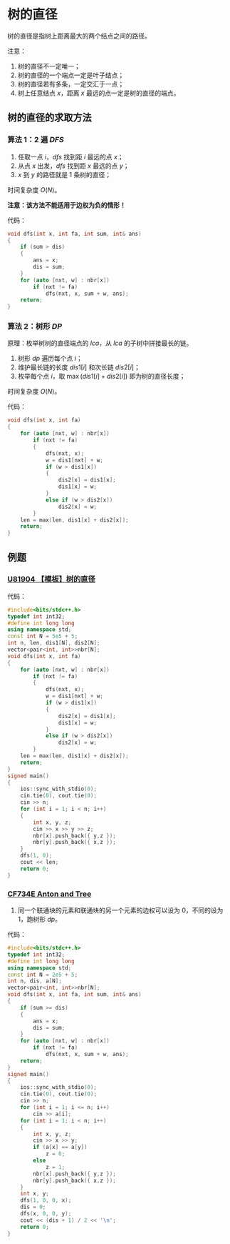 ﻿# 树的直径

树的直径是指树上距离最大的两个结点之间的路径。

注意：

1. 树的直径不一定唯一；
2. 树的直径的一个端点一定是叶子结点；
3. 树的直径若有多条，一定交汇于一点；
4. 树上任意结点 $x$，距离 $x$ 最远的点一定是树的直径的端点。

## 树的直径的求取方法

### 算法 $1$：$2$ 遍 $DFS$

1. 任取一点 $i$，$dfs$ 找到距 $i$ 最远的点 $x$；
2. 从点 $x$ 出发，$dfs$ 找到距 $x$ 最远的点 $y$；
3. $x$ 到 $y$ 的路径就是 $1$ 条树的直径；

时间复杂度 $O(N)$。

**注意：该方法不能适用于边权为负的情形！**

代码：
```cpp
void dfs(int x, int fa, int sum, int& ans)
{
	if (sum > dis)
	{
		ans = x;
		dis = sum;
	}
	for (auto [nxt, w] : nbr[x])
		if (nxt != fa)
			dfs(nxt, x, sum + w, ans);
	return;
}
```

### 算法 $2$：树形 $DP$

原理：枚举树树的直径端点的 $lca$，从 $lca$ 的子树中拼接最长的链。

1. 树形 $dp$ 遍历每个点 $i$；
2. 维护最长链的长度 $dis1[i]$ 和次长链 $dis2[i]$；
3. 枚举每个点 $i$，取 $\max(dis1[i]+dis2[i])$ 即为树的直径长度；

时间复杂度 $O(N)$。

代码：
```cpp
void dfs(int x, int fa)
{
	for (auto [nxt, w] : nbr[x])
		if (nxt != fa)
		{
			dfs(nxt, x);
			w = dis1[nxt] + w;
			if (w > dis1[x])
			{
				dis2[x] = dis1[x];
				dis1[x] = w;
			}
			else if (w > dis2[x])
				dis2[x] = w;
		}
	len = max(len, dis1[x] + dis2[x]);
	return;
}
```

## 例题

### [U81904 【模板】树的直径](https://www.luogu.com.cn/problem/U81904)

代码：
```cpp
#include<bits/stdc++.h>
typedef int int32;
#define int long long
using namespace std;
const int N = 5e5 + 5;
int n, len, dis1[N], dis2[N];
vector<pair<int, int>>nbr[N];
void dfs(int x, int fa)
{
	for (auto [nxt, w] : nbr[x])
		if (nxt != fa)
		{
			dfs(nxt, x);
			w = dis1[nxt] + w;
			if (w > dis1[x])
			{
				dis2[x] = dis1[x];
				dis1[x] = w;
			}
			else if (w > dis2[x])
				dis2[x] = w;
		}
	len = max(len, dis1[x] + dis2[x]);
	return;
}
signed main()
{
	ios::sync_with_stdio(0);
	cin.tie(0), cout.tie(0);
	cin >> n;
	for (int i = 1; i < n; i++)
	{
		int x, y, z;
		cin >> x >> y >> z;
		nbr[x].push_back({ y,z });
		nbr[y].push_back({ x,z });
	}
	dfs(1, 0);
	cout << len;
	return 0;
}
```

### [CF734E Anton and Tree](https://www.luogu.com.cn/problem/CF734E)

1. 同一个联通块的元素和联通块的另一个元素的边权可以设为 $0$，不同的设为 $1$，跑树形 $dp$。

代码：
```cpp
#include<bits/stdc++.h>
typedef int int32;
#define int long long
using namespace std;
const int N = 2e5 + 5;
int n, dis, a[N];
vector<pair<int, int>>nbr[N];
void dfs(int x, int fa, int sum, int& ans)
{
	if (sum >= dis)
	{
		ans = x;
		dis = sum;
	}
	for (auto [nxt, w] : nbr[x])
		if (nxt != fa)
			dfs(nxt, x, sum + w, ans);
	return;
}
signed main()
{
	ios::sync_with_stdio(0);
	cin.tie(0), cout.tie(0);
	cin >> n;
	for (int i = 1; i <= n; i++)
		cin >> a[i];
	for (int i = 1; i < n; i++)
	{
		int x, y, z;
		cin >> x >> y;
		if (a[x] == a[y])
			z = 0;
		else
			z = 1;
		nbr[x].push_back({ y,z });
		nbr[y].push_back({ x,z });
	}
	int x, y;
	dfs(1, 0, 0, x);
	dis = 0;
	dfs(x, 0, 0, y);
	cout << (dis + 1) / 2 << '\n';
	return 0;
}
```